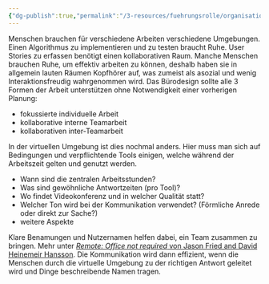 ```yaml
---
{"dg-publish":true,"permalink":"/3-resources/fuehrungsrolle/organisationsstruktur/team-topologies/environment-and-workspace/","created":"2024-04-28T15:49:04.853+02:00","updated":"2024-04-28T16:47:18.271+02:00"}
---
```



Menschen brauchen für verschiedene Arbeiten verschiedene Umgebungen. Einen Algorithmus zu implementieren und zu testen braucht Ruhe. User Stories zu erfassen benötigt einen kollaborativen Raum. Manche Menschen brauchen Ruhe, um effektiv arbeiten zu können, deshalb haben sie in allgemein lauten Räumen Kopfhörer auf, was zumeist als asozial und wenig Interaktionsfreudig wahrgenommen wird.
Das Bürodesign sollte alle 3 Formen der Arbeit unterstützen ohne Notwendigkeit einer vorherigen Planung:
- fokussierte individuelle Arbeit
- kollaborative interne Teamarbeit
- kollaborativen inter-Teamarbeit

In der virtuellen Umgebung ist dies nochmal anders. Hier muss man sich auf Bedingungen und verpflichtende Tools einigen, welche während der Arbeitszeit gelten und genutzt werden.
- Wann sind die zentralen Arbeitsstunden?
- Was sind gewöhnliche Antwortzeiten (pro Tool)?
- Wo findet Videokonferenz und in welcher Qualität statt?
- Welcher Ton wird bei der Kommunikation verwendet? (Förmliche Anrede oder direkt zur Sache?)
- weitere Aspekte

Klare Benamungen und Nutzernamen helfen dabei, ein Team zusammen zu bringen. Mehr unter [*Remote: Office not required* von Jason Fried and David Heinemeir Hansson](https://www.amazon.de/Remote-Required-David-Heinemeier-Hansson/dp/0091954673/ref=sr_1_1?__mk_de_DE=%C3%85M%C3%85%C5%BD%C3%95%C3%91&dib=eyJ2IjoiMSJ9.cUUIHjSs7xutNO4NarzBdfZJEAMuJVCAT72CT26MgBsxJYjlRmSGs8pcMVzB6Ns-T14CvbajEkf0qC79OBMHyZCUsI2czgusqZOoj5x18pT_su_IizTq0NXAbNadDicsOT_ibm2Ta5cCQaJPAQJ6266qhx7OQco-TLzHUXffLKlaf-Cf8J5S-pcPSUMd1dBGcgYHn6VlKImTBU6vy9IOUk6nTSlE7v_wgrhUFcg_G18.xL90DEZ48A5zFvtOr0_5mi5KycFXs9XOg0jmOw7TJ-k&dib_tag=se&keywords=Remote%3A+Office+not+required*+von+Jason+Fried+and+David+Heinemeir+Hansson&qid=1713705263&sr=8-1). Die Kommunikation wird dann effizient, wenn die Menschen durch die virtuelle Umgebung zu der richtigen Antwort geleitet wird und Dinge beschreibende Namen tragen.
